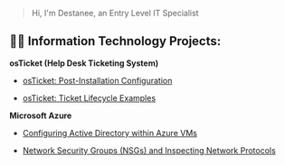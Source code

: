 >Hi, I'm Destanee, an Entry Level IT Specialist
<h2>👨‍💻 Information Technology Projects:</h2>
<b>osTicket (Help Desk Ticketing System)</b>

  - [osTicket: Post-Installation Configuration](https://github.com/destaneeessex/post-install-config)
 
  - [osTicket: Ticket Lifecycle Examples](https://github.com/destaneeessex/ticket-lifecycle)

  <b>Microsoft Azure</b>

   - [Configuring Active Directory within Azure VMs](https://github.com/destaneeessex/configure-ad)

   - [Network Security Groups (NSGs) and Inspecting Network Protocols](https://github.com/destaneeessex/azure-network-protols)

     

